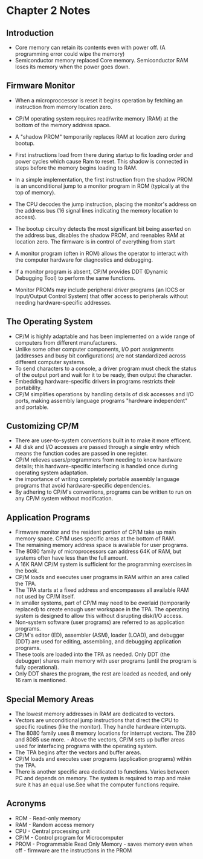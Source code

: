 # Chapter 2 Notes

## Introduction
 -  Core memory can retain its contents even with power off. (A programming error could wipe the memory)
 - Semiconductor memory replaced Core memory. Semiconductor RAM loses its memory when the
power goes down. 


## Firmware Monitor 
 - When a microproccessor is reset it begins operation by fetching an instruction from
memory location zero.
 -  CP/M operating system requires read/write memory (RAM) at the bottom of the memory address space.
 - A "shadow PROM" temporarily replaces RAM at location zero during bootup.
 - First instructions load from there during startup to fix loading order and power cycles which cause Ram to reset. This shadow is connected in steps before the memory begins loading to RAM.
 - In a simple implementation, the first instruction from the shadow PROM is an unconditional jump to a monitor program in ROM (typically at the top of memory).
 - The CPU decodes the jump instruction, placing the monitor's address on the address bus (16 signal lines indicating the memory location to access).
 - The bootup circuitry detects the most significant bit being asserted on the address bus, disables the shadow PROM, and reenables RAM at location zero. The firmware is in control of everything from start


 - A monitor program (often in ROM) allows the operator to interact with the computer hardware for diagnostics and debugging.
 - If a monitor program is absent, CP/M provides DDT (Dynamic Debugging Tool) to perform the same functions.
 - Monitor PROMs may include peripheral driver programs (an IOCS or Input/Output Control System) that offer access to peripherals without needing hardware-specific addresses.


## The Operating System
 - CP/M is highly adaptable and has been implemented on a wide range of computers from different manufacturers.
 - Unlike some other computer components, I/O port assignments (addresses and busy bit configurations) are not standardized across different computer systems.
 - To send characters to a console, a driver program must check the status of the output port and wait for it to be ready, then output the character.
 - Embedding hardware-specific drivers in programs restricts their portability.
 - CP/M simplifies operations by handling details of disk accesses and I/O ports, making assembly language programs "hardware independent" and portable.
## Customizing CP/M
 - There are user-to-system conventions built in to make it more efficent.
 - All disk and I/O accesses are passed through a single entry which means the function codes are passed in one register.
 - CP/M relieves users/programmers from needing to know hardware details; this hardware-specific interfacing is handled once during operating system adaptation.
 - the importance of writing completely portable assembly language programs that avoid hardware-specific dependencies.
 - By adhering to CP/M's conventions, programs can be written to run on any CP/M system without modification.


## Application Programs
 - Firmware monitor and the resident portion of CP/M take up main memory space. CP/M uses specific areas at the bottom of RAM.
 - The remaining memory address space is available for user programs.
 - The 8080 family of microprocessors can address 64K of RAM, but systems often have less than the full amount.
 - A 16K RAM CP/M system is sufficient for the programming exercises in the book.
 - CP/M loads and executes user programs in RAM within an area called the TPA.
 - The TPA starts at a fixed address and encompasses all available RAM not used by CP/M itself.
 - In smaller systems, part of CP/M may need to be overlaid (temporarily replaced) to create enough user workspace in the TPA. The operating system is designed to allow this without disrupting disk/I/O access.
 - Non-system software (user programs) are referred to as application programs.
 - CP/M's editor (ED), assembler (ASM), loader (LOAD), and debugger (DDT) are used for editing, assembling, and debugging application programs.
 - These tools are loaded into the TPA as needed. Only DDT (the debugger) shares main memory with user programs (until the program is fully operational).
 - Only DDT shares the program, the rest are loaded as needed, and only 16 ram is mentioned. 

## Special Memory Areas
 - The lowest memory addresses in RAM are dedicated to vectors.
 - Vectors are unconditional jump instructions that direct the CPU to specific routines (like the monitor). They handle hardware interrupts.
 - The 8080 family uses 8 memory locations for interrupt vectors. The Z80 and 8085 use more. - Above the vectors, CP/M sets up buffer areas used for interfacing programs with the operating system.
 - The TPA begins after the vectors and buffer areas.
 - CP/M loads and executes user programs (application programs) within the TPA.
 - There is another specific area dedicated to functions. Varies between PC and depends on memory. The system is required to map and make sure it has an equal use.See what the computer functions require.





## Acronyms

 - ROM - Read-only memory
 - RAM - Random access memory
 - CPU - Central processing unit
 - CP/M - Control program for Microcomputer
 - PROM - Programmable Read Only Memory - saves memory even when off - firmware are the instructions in the PROM


